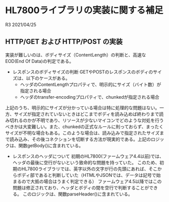 # HL7800ライブラリの実装に関する補足

R3 2021/04/25

## HTTP/GET および HTTP/POST の実装

実装が難しいのは、ボディサイズ（ContentLength）の判断と、高速なEOD(End Of Data)の判定である。

+ レスポンスのボディサイズの判断
GETやPOSTのレスポンスのボディのサイズは、以下のケースがある。
    - ヘッダのContentLengthプロパティで、明示的にサイズ（バイト数）が指定される場合
    - ヘッダのtransfer-encodingプロパティで、chunkedが指定される場合

上記のうち、明示的にサイズが分かっている場合は特に処理的な問題はない。一方、サイズが指定されていないときはどこまでボディを読み込めば終わりまで読み切れるのかが不明であり、リソースが少ないマイコンでどのような対処を行うべきかは大変難しい。また、chunkedの正式なルールに則っておらず、まったくサイズが不明な場合もある。このような場合は、読み込みで指定されたサイズまで読み込み、その後コネクションを切断する方法が現実的である。上記のロジックは、関数getBody()に含まれている。


+ レスポンスのヘッダについて
初期のHL7800(ファームウェア4.4以前)では、ヘッダの最後に空行がないという致命的な問題を持っていた。
このため、初期のHL7800ライブラリでは、英字以外の文字が行の先頭にあれば、そこからボディ部であると判断していた（HTMLやJSONでは、データは記号で始まるので大抵の場合はうまく判定できる）
ファームウェア4.5以降ではこの問題は修正されており、ヘッダとボディの間を空行で判断することができる。
このロジックは、関数parseHeader()に含まれている。
